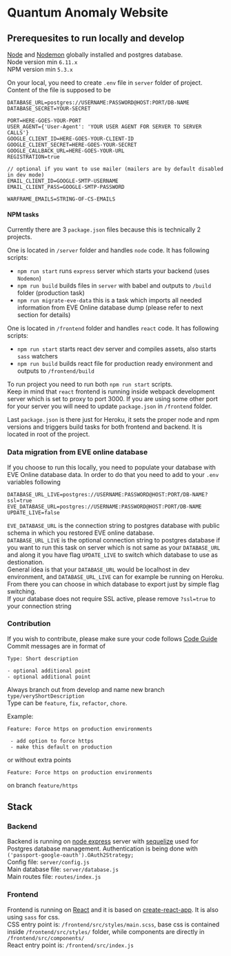 # Quantum Anomaly Website

## Prerequesites to run locally and develop

[Node](https://nodejs.org/en/) and [Nodemon](https://www.npmjs.com/package/nodemon) globally installed and postgres database.  
Node version min `6.11.x`  
NPM version min `5.3.x`

On your local, you need to create `.env` file in `server` folder of project. Content of the file is supposed to be

```
DATABASE_URL=postgres://USERNAME:PASSWORD@HOST:PORT/DB-NAME
DATABASE_SECRET=YOUR-SECRET

PORT=HERE-GOES-YOUR-PORT
USER_AGENT={'User-Agent': 'YOUR USER AGENT FOR SERVER TO SERVER CALLS'}
GOOGLE_CLIENT_ID=HERE-GOES-YOUR-CLIENT-ID
GOOGLE_CLIENT_SECRET=HERE-GOES-YOUR-SECRET
GOOGLE_CALLBACK_URL=HERE-GOES-YOUR-URL
REGISTRATION=true

// optional if you want to use mailer (mailers are by default disabled in dev mode)
EMAIL_CLIENT_ID=GOOGLE-SMTP-USERNAME
EMAIL_CLIENT_PASS=GOOGLE-SMTP-PASSWORD

WARFRAME_EMAILS=STRING-OF-CS-EMAILS
```

#### NPM tasks
Currently there are 3 `package.json` files because this is technically 2 projects. 

One is located in `/server` folder and handles `node` code. It has following scripts:
- `npm run start` runs `express` server which starts your backend (uses `Nodemon`)
- `npm run build` builds files in `server` with babel and outputs to `/build` folder (production task)
- `npm run migrate-eve-data` this is a task which imports all needed information from EVE Online database dump (please refer to next section for details)

One is located in `/frontend` folder and handles `react` code. It has following scripts:
- `npm run start` starts react dev server and compiles assets, also starts `sass` watchers
- `npm run build` builds react file for production ready environment and outputs to `/frontend/build`

To run project you need to run both `npm run start` scripts.  
Keep in mind that `react` frontend is running inside webpack development server which is set to proxy to port 3000. If you are using some other port for your server you will need to update `package.json` in `/frontend` folder.  

Last `package.json` is there just for Heroku, it sets the proper node and npm versions and triggers build tasks for both frontend and backend. It is located in root of the project.  

### Data migration from EVE online database
If you choose to run this locally, you need to populate your database with EVE Online database data. In order to do that you need to add to your `.env` variables following
```
DATABASE_URL_LIVE=postgres://USERNAME:PASSWORD@HOST:PORT/DB-NAME?ssl=true
EVE_DATABASE_URL=postgres://USERNAME:PASSWORD@HOST:PORT/DB-NAME
UPDATE_LIVE=false
```
`EVE_DATABASE_URL` is the connection string to postgres database with public schema in which you restored EVE online database.  
`DATABASE_URL_LIVE` is the optional connection string to postgres database if you want to run this task on server which is not same as your `DATABASE_URL` and along it you have flag `UPDATE_LIVE` to switch which database to use as destionation.  
General idea is that your `DATABASE_URL` would be localhost in dev environment, and `DATABASE_URL_LIVE` can for example be running on Heroku. From there you can choose in which database to export just by simple flag switching.  
If your database does not require SSL active, please remove `?ssl=true` to your connection string

### Contribution 

If you wish to contribute, please make sure your code follows [Code Guide](code-style.md)  
Commit messages are in format of 

```
Type: Short description

- optional additional point
- optional additional point
```

Always branch out from develop and name new branch `type/veryShortDescription`  
Type can be `feature`, `fix`, `refactor`, `chore`.

Example:
```
Feature: Force https on production environments

 - add option to force https
 - make this default on production
```
or without extra points
```
Feature: Force https on production environments
```
on branch `feature/https`


## Stack

### Backend

Backend is running on [node express](https://www.npmjs.com/package/express) server with [sequelize](https://www.npmjs.com/package/sequelize)
used for Postgres database management. Authentication is being done with `('passport-google-oauth').OAuth2Strategy;`  
Config file: `server/config.js`  
Main database file: `server/database.js`  
Main routes file: `routes/index.js`

### Frontend

Frontend is running on [React](https://facebook.github.io/react/) and it is based on [create-react-app](https://github.com/facebookincubator/create-react-app). It is also using `sass` for css.  
CSS entry point is: `/frontend/src/styles/main.scss`, base css is contained inside `/frontend/src/styles/` folder, while components are directly in `/frontend/src/components/`  
React entry point is: `/frontend/src/index.js`
